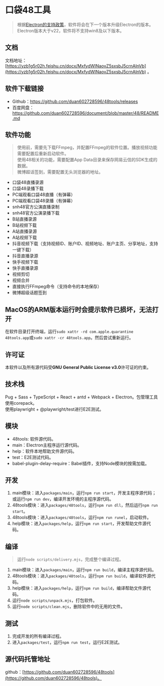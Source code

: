 # 口袋48工具

> 根据[Electron的支持政策](https://www.electronjs.org/docs/latest/tutorial/electron-timelines)，软件将会在下一个版本升级Electron的版本。Electron版本大于v22，软件将不支持win8及以下版本。

## 文档

文档地址：[https://yzb1g5r02h.feishu.cn/docx/MxfydWlNaovZ5sxsbJ5crnAlnVb](https://yzb1g5r02h.feishu.cn/docx/MxfydWlNaovZ5sxsbJ5crnAlnVb) 。

## 软件下载链接

* Github：https://github.com/duan602728596/48tools/releases
* 百度网盘：https://github.com/duan602728596/document/blob/master/48/README.md

## 软件功能

> 使用前，需要先下载FFmpeg，并配置FFmpeg的软件位置。播放视频功能需要配置后重新启动软件。   
> 使用48相关的功能，需要配置App Data目录来保存网易云信的SDK生成的数据。   
> 微博超话签到，需要配置无头浏览器的地址。

* 口袋48直播录源
* 口袋48录播下载
* PC端观看口袋48直播（有弹幕）
* PC端观看口袋48录播（有弹幕）
* snh48官方公演直播录制
* snh48官方公演录播下载
* B站直播录源
* B站视频下载
* A站直播录源
* A站视频下载
* 抖音视频下载（支持视频ID、账户ID、视频地址、账户主页、分享地址，支持一键下载）
* 抖音直播录源
* 快手视频下载
* 快手直播录源
* 视频剪切
* 视频合并
* 直接执行FFmpeg命令（支持命令的本地保存）
* 微博超级话题签到

## MacOS的ARM版本运行时会提示软件已损坏，无法打开

在软件目录打开终端，运行`sudo xattr -rd com.apple.quarantine 48tools.app`或`sudo xattr -cr 48tools.app`。然后尝试重新运行。

## 许可证

本软件以及所有源代码受**GNU General Public License v3.0**许可证的约束。

## 技术栈

Pug + Sass + TypeScript + React + antd + Webpack + Electron。包管理工具使用corepack。   
使用playwright + @playwright/test进行E2E测试。

## 模块

* 48tools: 软件源代码。
* main：Electron主程序运行源代码。
* help：软件本地帮助文件源代码。
* test：E2E测试代码。
* babel-plugin-delay-require：Babel插件，支持Node模块的按需加载。

## 开发

1. main模块：进入`packages/main`，运行`npm run start`，开发主程序源代码；或运行`npm run dev`，编译开发环境的主程序源代码。
2. 48tools模块：进入`packages/48tools`，运行`npm run dll`，然后运行`npm run start`。
3. 48tools模块：进入`packages/48tools`，运行`npm run runel`，启动软件。
4. help模块：进入`packages/help`，运行`npm run start`，开发帮助文件源代码。

## 编译

> 运行`node scripts/delivery.mjs`，完成整个编译过程。

1. main模块：进入`packages/main`，运行`npm run build`，编译主程序源代码。
2. 48tools模块：进入`packages/48tools`，运行`npm run build`，编译软件源代码。
3. help模块：进入`packages/help`，运行`npm run build`，编译帮助文件源代码。
4. 运行`node scripts/unpack.mjs`，打包软件。
5. 运行`node scripts/clean.mjs`，删除软件中的无用的文件。

## 测试

1. 完成开发的所有编译过程。
2. 进入`packages/test`，运行`npm run test`，运行E2E测试。

## 源代码托管地址

github：[https://github.com/duan602728596/48tools](https://github.com/duan602728596/48tools)。
